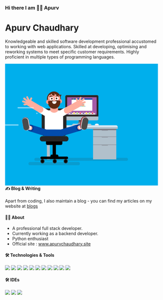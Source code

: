 ### Hi there I am 🧑‍🎓 Apurv

# Apurv Chaudhary
Knowledgeable and skilled software development professional accustomed to working with
web applications. Skilled at developing, optimising and reworking systems to meet specific
customer requirements. Highly proficient in multiple types of programming languages.

<img align="right" src="static/Rolling Chair (Reel 2017).gif" width="550" height="400" />

#### ✍️ Blog & Writing
Apart from coding, I also maintain a blog - you can find my articles on my website at <a href="https://www.apurvchaudhary.site/blogs" target="_blank">blogs</a>

#### 🧑‍🎓 About
<ul>
<li>A professional full stack developer.</li>
<li>Currently working as a backend developer.</li>
<li>Python enthusiast</li>
<li>Official site : <a href="https://www.apurvchaudhary.site" target="_blank">www.apurvchaudhary.site</a></li>
</ul>

#### 🛠️ Technologies & Tools
<img src="https://img.icons8.com/color/70/000000/python.png"/>
<img src="https://img.icons8.com/ios/75/000000/django.png"/>
<img src="https://img.icons8.com/dusk/70/000000/html-5.png"/>
<img src="https://img.icons8.com/dusk/70/000000/css3.png"/>
<img src="https://img.icons8.com/color/70/000000/javascript.png"/>
<img src="https://img.icons8.com/ios-filled/70/000000/jquery.png"/>
<img src="https://img.icons8.com/color/70/000000/postgreesql.png"/>
<img src="https://img.icons8.com/color/70/000000/mysql-logo.png"/>
<img src="https://img.icons8.com/color/70/000000/redis.png"/>
<img src="https://img.icons8.com/color/70/000000/amazon-web-services.png"/>
<img src="https://img.icons8.com/plasticine/70/000000/maximize-window--v1.png"/>

#### 🛠️ IDEs
<img src="https://img.icons8.com/color/70/000000/pycharm.png"/>
<img src="https://img.icons8.com/color/70/000000/intellij-idea.png"/>
<img src="https://img.icons8.com/fluent/70/000000/visual-studio-code-2019.png"/>